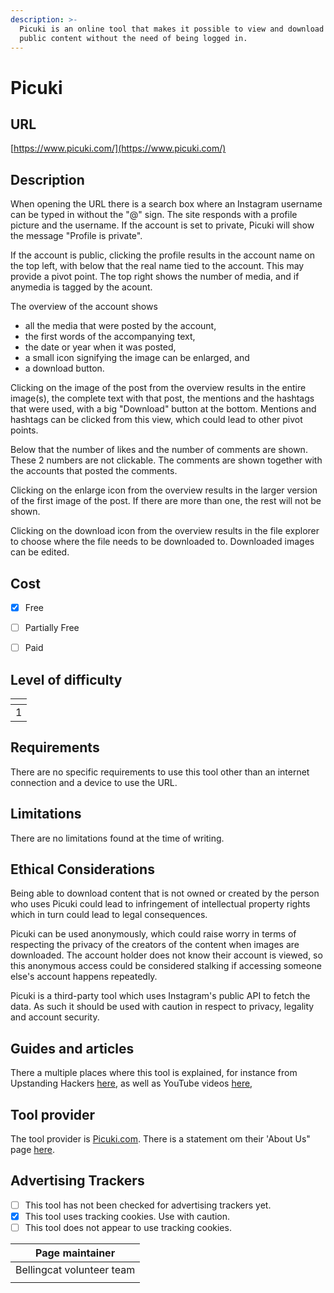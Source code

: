 ```yaml
---
description: >-
  Picuki is an online tool that makes it possible to view and download Instagram
  public content without the need of being logged in.
---
```


# Picuki

## URL

[https://www.picuki.com/](https://www.picuki.com/)

## Description

When opening the URL there is a search box where an Instagram username can be typed in without the "@" sign. The site responds with a profile picture and the username. If the account is set to private, Picuki will show the message "Profile is private".

If the account is public, clicking the profile results in the account name on the top left, with below that the real name tied to the account. This may provide a pivot point. The top right shows the number of media, and if anymedia is tagged by the acount.

The overview of the account shows

* all the media that were posted by the account,
* the first words of the accompanying text,
* the date or year when it was posted,
* a small icon signifying the image can be enlarged, and
* a download button.

Clicking on the image of the post from the overview results in the entire image(s), the complete text with that post, the mentions and the hashtags that were used, with a big "Download" button at the bottom. Mentions and hashtags can be clicked from this view, which could lead to other pivot points.

Below that the number of likes and the number of comments are shown. These 2 numbers are not clickable. The comments are shown together with the accounts that posted the comments.&#x20;

Clicking on the enlarge icon from the overview results in the larger version of the first image of the post. If there are more than one, the rest will not be shown.&#x20;

Clicking on the download icon from the overview results in the file explorer to choose where the file needs to be downloaded to. Downloaded images can be edited.

## Cost

* [x] Free
* [ ] Partially Free
* [ ] Paid



## Level of difficulty

<table><thead><tr><th data-type="rating" data-max="5"></th></tr></thead><tbody><tr><td>1</td></tr></tbody></table>

## Requirements

There are no specific requirements to use this tool other than an internet connection and a device to use the URL.

## Limitations

There are no limitations found at the time of writing.

## Ethical Considerations

Being able to download content that is not owned or created by the person who uses Picuki could lead to infringement of intellectual property rights which in turn could lead to legal consequences.

Picuki can be used anonymously, which could raise worry in terms of respecting the privacy of the creators of the content when images are downloaded. The account holder does not know their account is viewed, so this anonymous access could be considered stalking if accessing someone else's account happens repeatedly.

Picuki is a third-party tool which uses Instagram's public API to fetch the data. As such it should be used with caution in respect to privacy, legality and account security.

## Guides and articles

There a multiple places where this tool is explained, for instance from Upstanding Hackers [here](https://www.upstandinghackers.com/what-is-picuki-and-how-to-use-it-the-ultimate-guide/), as well as YouTube videos [here](https://www.youtube.com/watch?v=ZMBE7LSPAMY),&#x20;

## Tool provider

The tool provider is [Picuki.com](https://www.picuki.com). There is a statement om their 'About Us" page [here](https://www.picuki.com/page/about).

## Advertising Trackers

* [ ] This tool has not been checked for advertising trackers yet.
* [x] This tool uses tracking cookies. Use with caution.
* [ ] This tool does not appear to use tracking cookies.

| Page maintainer           |
| ------------------------- |
| Bellingcat volunteer team |
|                           |
